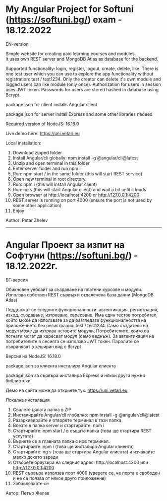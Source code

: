 # My Angular Project for Softuni (https://softuni.bg/) exam - 18.12.2022

EN-version

Simple website for creating paid learning courses and modules.  
It uses own REST server and MongoDB Atlas as database for the backend.

Supported functionality: login, register, logout, create, delete, like. There is one test user which you can use to explore the app functionality
without registration: test / test1234. Only the creator can delete it's own module and logged users can like module (only once).
Authorization for users in session uses JWT token. Passwords for users are stored hashed in database using Bcrypt.

package.json for client installs Angular client

package.json for server install Express and some other libraries nedeed

Required version of NodeJS: 16.18.0

Live demo here: https://uni.vetari.eu

Local installation:

1. Download zipped folder
2. Install Angular/cli globally: npm install -g @angular/cli@latest
3. Unzip and open terminal in this folder
4. Enter server folder and run npm i
5. Run: npm start / in the same folder (this will start REST service)
6. Open new terminal in root directory.
7. Run: npm i (this will install Angular client)
8. Run: ng s (this will start Angular client) and wait a bit until it loads
9. Open browser at http://localhost:4200 or http://127.0.0.1:4200
10. REST server is running on port 4000 (ensure the port is not used by some other application)
11. Enjoy

Author: Petar Zhelev

---

# Angular Проект за изпит на Софтуни (https://softuni.bg/) - 18.12.2022г.

БГ-версия

Обикновен уебсайт за създаване на платени курсове и модули.
Използва собствен REST сървър и отдалечена база данни (MongoDB Atlas)

Поддържат се следните функционалности: автентикация, регистрация, изход, създаване, изтриване, харесване. Има един тестов потребител,
който може да използвате за да разгледате функционалността на приложението без регистрация: test / test1234. Само създателя на модул може да изтрива неговите модули.
Потребителите, които са логнати могат да харесват модул (само веднъж).
За автентикация на потребителите в сесията се използва JWT токен. Паролите се съхраняват в хеширан вид с Bcrypt

Версия на NodeJS: 16.18.0

package.json за клиента инсталира Angular клиента

package.json за сървъра инсталира Express и някои други нужни библиотеки

Демо на сайта може да откриете тук: https://uni.vetari.eu

Локална инсталация

1. Свалете цялата папка в ZIP
2. Инсталирайте Angular/cli глобално: npm install -g @angular/cli@latest
3. Разархивирайте и отворете терминал в тази папка
4. Влезте в папка server и стартирайте: npm i
5. Стартирайте: npm start / в същата папка (това ще стартира REST услугата)
6. Върнете се в главната папка с нов терминал.
7. Стартирайте: npm i (това ще инсталира Angular клиента)
8. Стартирайте: ng s (това ще стартира Angular клиента) и изчакайте малко докато зареди
9. Отворете браузъра на следния адрес: http://localhost:4200 или http://127.0.0.1:4200
10. REST сървъра използва порт 4000 (уверете се, че порта е свободен и не се ползва от някое друго приложение)
11. Забавлявайте се

Автор: Петър Желев
